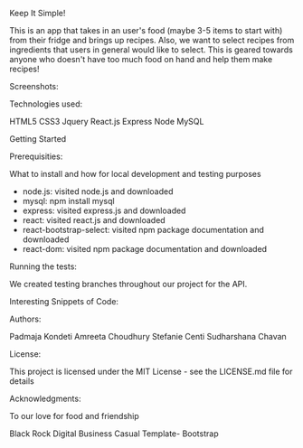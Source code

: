 
Keep It Simple!

This is an app that takes in an user's food (maybe 3-5 items to start with) from their fridge and brings up recipes. Also, we want to select recipes from ingredients that users
in general would like to select. This is geared towards anyone who doesn't have too much food on hand and help them make recipes!

Screenshots:

Technologies used:

HTML5
CSS3
Jquery
React.js
Express
Node
MySQL

Getting Started

Prerequisities:

What to install and how for local development and testing purposes

- node.js: visited node.js and downloaded
- mysql: npm install mysql
- express: visited express.js and downloaded
- react: visited react.js and downloaded
- react-bootstrap-select: visited npm package documentation and downloaded
- react-dom: visited npm package documentation and downloaded


Running the tests:

We created testing branches throughout our project for the API. 


Interesting Snippets of Code:


Authors:

Padmaja Kondeti
Amreeta Choudhury
Stefanie Centi
Sudharshana Chavan

License:

This project is licensed under the MIT License - see the LICENSE.md file for details

Acknowledgments:

To our love for food and friendship

Black Rock Digital Business Casual Template- Bootstrap